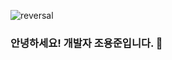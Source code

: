 ![reversal](https://capsule-render.vercel.app/api?type=rect&textBg=true&text=%20Developer%20&color=timeGradient&fontAlign=30&fontSize=30&desc=YongJun%20Jo&descAlign=60&descAlignY=50&theme=radical)

### 안녕하세요! 개발자 조용준입니다. 👋
